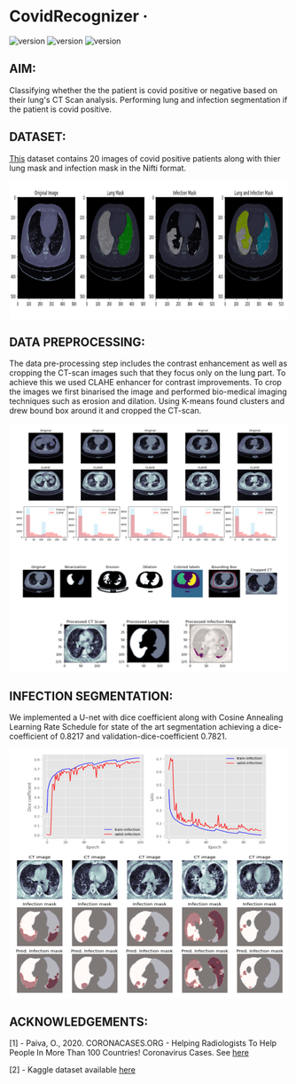 # CovidRecognizer &middot;

![version](https://img.shields.io/badge/tensorflow-v2.4.0-gold.svg)
![version](https://img.shields.io/badge/keras-v2.2.5-blue.svg)
![version](https://img.shields.io/badge/nibabel-v3.2.1-green.svg)

## AIM: 

Classifying whether the the patient is covid positive or negative based on their lung's CT Scan analysis. Performing lung and infection segmentation if the patient is covid positive.

## DATASET:

[This](https://www.kaggle.com/andrewmvd/covid19-ct-scans) dataset contains 20 images of covid positive patients along with thier lung mask and infection mask in the Nifti format.
 
<img src="https://github.com/lostmartian/CovidRecognizer/blob/main/readme_files/final_images/dataset_img.png" align="middle" height="250" >

## DATA PREPROCESSING:

The data pre-processing step includes the contrast enhancement as well as cropping the CT-scan images such that they focus only on the lung part. To achieve this we used CLAHE enhancer for contrast improvements. To crop the images we first binarised the image and performed bio-medical imaging techniques such as erosion and dilation. Using K-means found clusters and drew bound box around it and cropped the CT-scan.

<img src="https://github.com/lostmartian/CovidRecognizer/blob/main/readme_files/final_images/data_preprocessing.png" align="middle" height="450" width="700">

## INFECTION SEGMENTATION:

We implemented a U-net with dice coefficient along with Cosine Annealing Learning Rate Schedule for state of the art segmentation achieving a dice-coefficient of 0.8217 and validation-dice-coefficient 0.7821.

<img src="https://github.com/lostmartian/CovidRecognizer/blob/main/readme_files/final_images/infection_segmentation.png" align="middle" height="450" width="700">

## ACKNOWLEDGEMENTS:

[1] - Paiva, O., 2020. CORONACASES.ORG - Helping Radiologists To Help People In More Than 100 Countries! Coronavirus Cases. See [here](https://coronacases.org/)

[2] - Kaggle dataset available [here](https://www.kaggle.com/andrewmvd/covid19-ct-scans)
